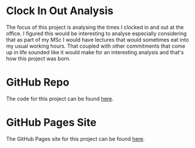 # Clock In Out Analysis

The focus of this project is analysing the times I clocked in and out at the office. I figured this would be interesting to analyse especially considering that as part of my MSc I would have lectures that would sometimes eat into my usual working hours. That coupled with other commitments that come up in life sounded like it would make for an interesting analysis and that's how this project was born.

# GitHub Repo

The code for this project can be found [here](https://github.com/TinoMuzambi/ClockInOut).

# GitHub Pages Site

The GitHub Pages site for this project can be found [here](https://tinomuzambi.github.io/ClockInOut/).

